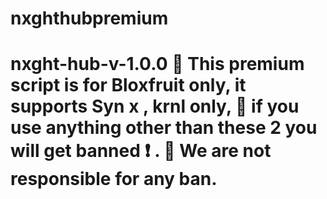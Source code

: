 # nxghthubpremium
# nxght-hub-v-1.0.0  :clap: This premium script is for Bloxfruit only, it supports Syn x , krnl only, :crown: if you use anything other than these 2 you will get banned ❗️ . :pushpin: We are not responsible for any ban.
